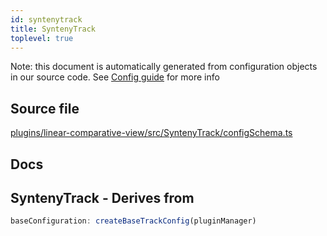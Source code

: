 ```yaml
---
id: syntenytrack
title: SyntenyTrack
toplevel: true
---
```

Note: this document is automatically generated from configuration objects in
our source code. See [Config guide](/docs/config_guide) for more info

## Source file

[plugins/linear-comparative-view/src/SyntenyTrack/configSchema.ts](https://github.com/GMOD/jbrowse-components/blob/main/plugins/linear-comparative-view/src/SyntenyTrack/configSchema.ts)

## Docs










## SyntenyTrack - Derives from




```js
baseConfiguration: createBaseTrackConfig(pluginManager)
```


